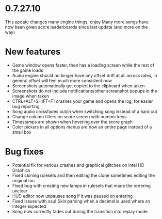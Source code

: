 0.7.27.10
====

This update changes many engine things, enjoy
Many more songs have now been given score leaderboards since last update (and more on the way)

# New features
- Game window opens faster, then has a loading screen while the rest of the game loads
- Audio engine should no longer have any offset drift at all across rates, in general offset will feel much more consistent now
- Screenshots automatically get copied to the clipboard when taken
- Screenshots do not include notifications/other screenshot popups in the image when taken
- CTRL+ALT+SHIFT+F1 crashes your game and opens the log, for easier bug reporting
- Song audio crossfades out/in when switching song instead of a hard cut
- Change column filters on score screen with number keys
- Timestamps are shown when hovering over the score graph
- Color pickers in all options menus are now an entire page instead of a small box

# Bug fixes
- Potential fix for various crashes and graphical glitches on Intel HD Graphics
- Fixed cloning rulesets and then editing the clone sometimes editing the original too
- Fixed bug with creating new lamps in rulesets that made the ordering unclear
- HUD editor now unpauses song if it was paused on entering
- Fixed issues with osu! Skin parsing when a decimal is used where an integer expected
- Song now correctly fades out during the transition into replay mode

